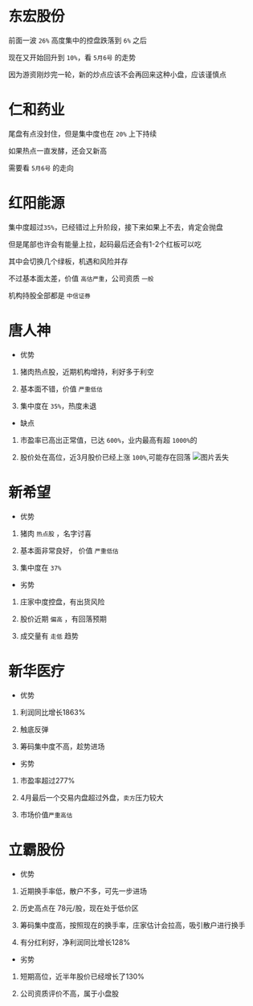 # 东宏股份
前面一波 ```26%``` 高度集中的控盘跌落到 ```6%``` 之后

现在又开始回升到 ```10%```，看 ```5月6号``` 的走势

因为游资刚炒完一轮，新的炒点应该不会再回来这种小盘，应该谨慎点

# 仁和药业 

尾盘有点没封住，但是集中度也在 ```20%``` 上下持续

如果热点一直发酵，还会又新高

需要看 ```5月6号``` 的走向

# 红阳能源 
集中度超过```35%```，已经错过上升阶段，接下来如果上不去，肯定会抛盘

但是尾部也许会有能量上拉，起码最后还会有1-2个红板可以吃

其中会切换几个绿板，机遇和风险并存

不过基本面太差，价值 ```高估严重```，公司资质 ```一般```

机构持股全部都是 ```中信证券```

# 唐人神
- 优势 
1. 猪肉热点股，近期机构增持，利好多于利空

2. 基本面不错，价值 ```严重低估```

3. 集中度在 ```35%```，热度未退

- 缺点
1. 市盈率已高出正常值，已达 ```600%```，业内最高有超 ```1000%```的

2. 股价处在高位，近3月股价已经上涨 ```100%```,可能存在回落
![图片丢失](https://github.com/jimole775/notes/blob/master/散户手册/每日看盘/test.png)
# 新希望
- 优势
1. 猪肉 ```热点股``` ，名字讨喜

2. 基本面非常良好， 价值 ```严重低估```

3. 集中度在 ```37%``` 

- 劣势
1. 庄家中度控盘，有出货风险

2. 股价近期 ```偏高``` ，有回落预期

3. 成交量有 ```走低``` 趋势

# 新华医疗
- 优势
1. 利润同比增长1863%

2. 触底反弹

3. 筹码集中度不高，趁势进场

- 劣势

1. 市盈率超过277%

2. 4月最后一个交易内盘超过外盘，```卖方```压力较大

3. 市场价值```严重高估```

# 立霸股份
- 优势
1. 近期换手率低，散户不多，可先一步进场

2. 历史高点在 78元/股，现在处于低价区

3. 筹码集中度高，按照现在的换手率，庄家估计会拉高，吸引散户进行换手

4. 有分红利好，净利润同比增长128%

- 劣势
1. 短期高位，近半年股价已经增长了130%

2. 公司资质评价不高，属于小盘股

